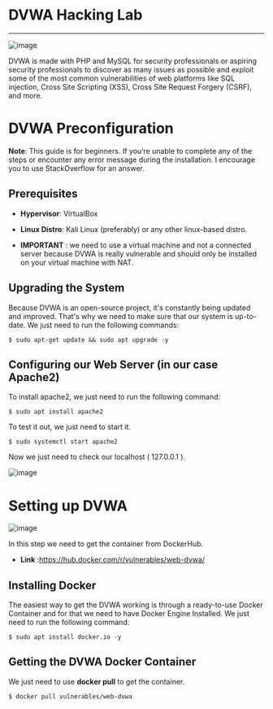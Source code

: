# DVWA Hacking Lab

--------------------------------------------------------------------------------------------------------------------------------------------------------------------------------------------

![image](https://user-images.githubusercontent.com/91763346/235360139-354ff711-3efa-4c40-8510-ad3800523c4a.png)

DVWA is made with PHP and MySQL for security professionals or aspiring security professionals to discover as many issues as possible and exploit some of the most common vulnerabilities of web platforms like SQL injection, Cross Site Scripting (XSS), Cross Site Request Forgery (CSRF), and more.

# DVWA Preconfiguration

**Note**: 
This guide is for beginners. If you’re unable to complete any of the steps or encounter any error message during the installation. I encourage you to use StackOverflow for an answer.

## Prerequisites

* **Hypervisor**: VirtualBox
* **Linux Distro**: Kali Linux (preferably) or any other linux-based distro.

* **IMPORTANT** : 
we need to use a virtual machine and not a connected server because DVWA is really vulnerable and should only be installed on your virtual machine with NAT.

## Upgrading the System
Because DVWA is an open-source project, it's constantly being updated and improved. That's why we need to make sure that our system is up-to-date.
We just need to run the following commands:

```
$ sudo apt-get update && sudo apt upgrade -y
```

## Configuring our Web Server (in our case Apache2)

To install apache2, we just need to run the following command:

```
$ sudo apt install apache2
```
To test it out, we just need to start it.
```
$ sudo systemctl start apache2
```
Now we just need to check our localhost ( 127.0.0.1 ).

![image](https://user-images.githubusercontent.com/91763346/235361216-20262506-209f-4dfe-b150-dfc856cc5669.png)

# Setting up DVWA

![image](https://user-images.githubusercontent.com/91763346/235363467-3b54f5bd-e1a4-49a0-9b5e-3f52b6abdbb6.png)

In this step we need to get the container from DockerHub.

* **Link** :https://hub.docker.com/r/vulnerables/web-dvwa/

## Installing Docker

The easiest way to get the DVWA working is through a ready-to-use Docker Container and for that we need to have Docker Engine Installed.
We just need to run the following command:

```
$ sudo apt install docker.io -y
```

## Getting the DVWA Docker Container

We just need to use **docker pull** to get the container.
```
$ docker pull vulnerables/web-dvwa
```




